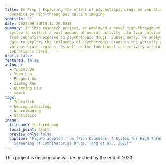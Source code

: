 ```yaml
---
title: In Prep | Exploring the effect of psychotropic drugs on zebrafish brain
  dynamics by high-throughput calcium imaging
subtitle: ""
date: 2022-09-30T19:12:26.021Z
summary: In this research project, we employed a novel high-throughput screening
  system to collect a vast amount of neural activity data (via calcium imaging)
  from zebrafish exposed to psychotropic drugs. Subsequently, we analyzed the
  data to explore the influence of psychotropic drugs on the activity across
  various brain regions, as well as the functional connectivity within the
  zebrafish's brain.
draft: false
featured: false
authors:
  - Youzhi Qu
  - Xuan Luo
  - Penghui Du
  - Zimeng Xue
  - Quanying Liu
  - admin
tags:
  - Zebrafish
  - Neuropharmacology
  - Neuroimaging
  - Statistics
image:
  filename: featured.png
  focal_point: Smart
  preview_only: false
  caption: "Figure adapted from (Fish Capsules: A System for High-Throughput
    Screening of Combinatorial Drugs, Tang et al., 2022)"
---
```

This project is ongoing and will be finished by the end of 2023.